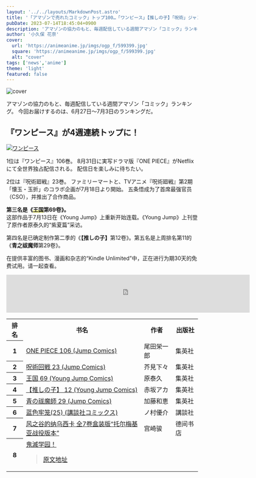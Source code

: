 ```yaml
---
layout: '../../layouts/MarkdownPost.astro'
title: '「アマゾンで売れたコミック」トップ100…「ワンピース」【推しの子】「呪術」ジャンプ作品が強い！【7月1週】'
pubDate: 2023-07-14T18:45:04+0900
description: 'アマゾンの協力のもと、毎週配信している週間アマゾン「コミック」ランキング。今回お届けするのは、6月27日～7月3日のランキングだ。'
author: '小久保 花奈'
cover:
  url: 'https://animeanime.jp/imgs/ogp_f/599399.jpg'
  square: 'https://animeanime.jp/imgs/ogp_f/599399.jpg'
  alt: "cover"
tags: ['news','anime']
theme: 'light'
featured: false
---
```


![cover](https://animeanime.jp/imgs/ogp_f/599399.jpg)

アマゾンの協力のもと、毎週配信している週間アマゾン「コミック」ランキング。 今回お届けするのは、6月27日～7月3日のランキングだ。

## 『ワンピース』が4週連続トップに！ 

[![ワンピース](//ws-fe.amazon-adsystem.com/widgets/q?_encoding=UTF8&amp;ASIN=408892780X&amp;Format=_SL250_&amp;ID=AsinImage&amp;MarketPlace=JP&amp;ServiceVersion=20070822&amp;WS=1&amp;tag=animeanimea-22&amp;language=ja_JP)](https://www.amazon.co.jp/dp/408892780X?&amp;linkCode=li3&amp;tag=animeanimea-22&amp;linkId=3b9668ecf94874178a60373efcd1f24b&amp;language=ja_JP&amp;ref_=as_li_ss_il)

1位は『ワンピース』106巻。 
8月31日に実写ドラマ版『ONE PIECE』がNetflixにて全世界独占配信される。 配信日を楽しみに待ちたい。

2位は『呪術廻戦』23巻。 
ファミリーマートと、TVアニメ『呪術廻戦』第2期「懐玉・玉折」のコラボ企画が7月18日より開始。
五条悟成为了首席最强官员（CSO），并推出了合作商品。</p><p><b>第三名是《<span class="underline" style="background: linear-gradient(transparent 60%, #F7F797 60%);">王国</span>第69卷》。</b><br>这部作品于7月13日在《Young Jump》上重新开始连载。《Young Jump》上刊登了原作者原泰久的“紫夏篇”采访。</p><p>第四名是已确定制作第二季的《<b>【推しの子】</b>第12卷》。第五名是上周排名第11的《<b>青之祓魔师</b>第29卷》。</p><p>在提供丰富的图书、漫画和杂志的“Kindle Unlimited”中，正在进行为期30天的免费试用。请一起查看。</p><iframe src="https://rcm-fe.amazon-adsystem.com/e/cm?o=9&amp;p=293&amp;l=ur1&amp;category=kindleunlimited&amp;banner=05G450N240N3CHYBN2R2&amp;f=ifr&amp;linkID=5662f64a536a0b0f40c30e24c754476a&amp;t=animeanimea-22&amp;tracking_id=animeanimea-22" width="640" height="100" scrolling="no" border="0" marginwidth="0" style="border:none;" frameborder="0" sandbox="allow-scripts allow-same-origin allow-popups allow-top-navigation-by-user-activation"></iframe><br><table><tbody><tr><th>排名</th><th>书名</th><th>作者</th><th>出版社</th></tr><tr><th>1</th><td><a href="http://www.amazon.co.jp/dp/4088836448?tag=animeanimea-22" target="new">ONE PIECE 106 (Jump Comics)</a></td><td>尾田栄一郎</td><td>集英社</td></tr><tr><th>2</th><td><a href="http://www.amazon.co.jp/dp/4088836286?tag=animeanimea-22" target="new">呪術回戦 23 (Jump Comics)</a></td><td>芥見下々</td><td>集英社</td></tr><tr><th>3</th><td><a href="http://www.amazon.co.jp/dp/4088927478?tag=animeanimea-22" target="new">王国 69 (Young Jump Comics)</a></td><td>原泰久</td><td>集英社</td></tr><tr><th>4</th><td><a href="http://www.amazon.co.jp/dp/408892780X?tag=animeanimea-22" target="new">【推しの子】 12 (Young Jump Comics)</a></td><td>赤坂アカ</td><td>集英社</td></tr><tr><th>5</th><td><a href="http://www.amazon.co.jp/dp/4088834607?tag=animeanimea-22" target="new">青の祓魔師 29 (Jump Comics)</a></td><td>加藤和恵</td><td>集英社</td></tr><tr><th>6</th><td><a href="http://www.amazon.co.jp/dp/4065321832?tag=animeanimea-22" target="new">蓝色牢笼(25) (講談社コミックス)</a></td><td>ノ村優介</td><td>講談社</td></tr><tr><th>7</th><td><a href="http://www.amazon.co.jp/dp/419210010X?tag=animeanimea-22" target="new">风之谷的纳乌西卡 全7卷盒装版“托尔梅基亚战役版本”</a></td><td>宫崎骏</td><td>德间书店</td></tr><tr><th>8</th><td><a href="http://www.amazon.co.jp/dp/408883609X?tag=animeanimea-22" target="new">鬼滅学园！

>[原文地址](https://animeanime.jp/article/2023/07/14/78618.html)  